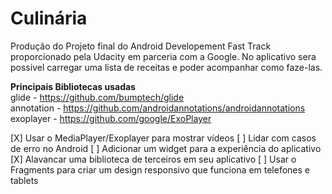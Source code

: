 # Culinária

Produção do Projeto final do Android Developement Fast Track proporcionado pela Udacity em parceria com a Google.
No aplicativo sera possivel carregar uma lista de receitas e poder acompanhar como faze-las.

<b>Principais Bibliotecas usadas</b><br>
glide - https://github.com/bumptech/glide<br>
annotation - https://github.com/androidannotations/androidannotations<br>
exoplayer - https://github.com/google/ExoPlayer

[X] Usar o MediaPlayer/Exoplayer para mostrar vídeos
[ ] Lidar com casos de erro no Android
[ ] Adicionar um widget para a experiência do aplicativo
[X] Alavancar uma biblioteca de terceiros em seu aplicativo
[ ] Usar o Fragments para criar um design responsivo que funciona em telefones e tablets
